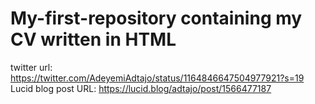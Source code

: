 # My-first-repository containing my CV written in HTML
twitter url: https://twitter.com/AdeyemiAdtajo/status/1164846647504977921?s=19
Lucid blog post URL: https://lucid.blog/adtajo/post/1566477187
